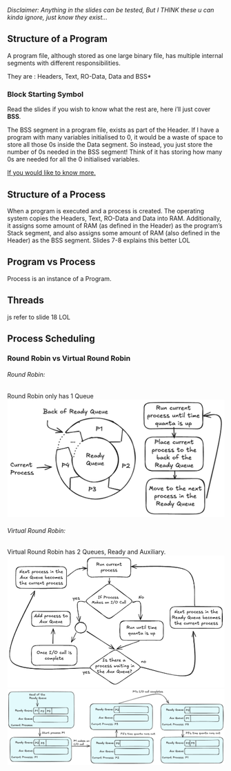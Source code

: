 _Disclaimer: Anything in the slides can be tested, But I THINK these u can kinda ignore, just know they exist…_
## Structure of a Program
A program file, although stored as one large binary file, has multiple internal segments with different responsibilities.

They are : Headers, Text, RO-Data, Data and BSS*
### Block Starting Symbol
Read the slides if you wish to know what the rest are, here i’ll just cover **BSS**.

The BSS segment in a program file, exists as part of the Header. 
If I have a program with many variables initialised to 0, it would be a waste of space to store all those 0s inside the Data segment. So instead, you just store the number of 0s needed in the BSS segment!
Think of it has storing how many 0s are needed for all the 0 initialised variables.

[If you would like to know more.](./BSS-in-depth.md)
## Structure of a Process
When a program is executed and a process is created. The operating system copies the Headers, Text, RO-Data and Data into RAM. Additionally, it assigns some amount of RAM (as defined in the Header) as the program’s Stack segment, and also assigns some amount of RAM (also defined in the Header) as the BSS segment. Slides 7-8 explains this better LOL
## Program vs Process
Process is an instance of a Program.
## Threads
js refer to slide 18 LOL
## Process Scheduling
### Round Robin vs Virtual Round Robin
###### Round Robin:
Round Robin only has 1 Queue
![](./res/3.Lecture/3.RoundRobin.png)

###### Virtual Round Robin:
Virtual Round Robin has 2 Queues, Ready and Auxiliary.
![](./res/3.Lecture/3.vRoundRobin.png)
![](./res/3.Lecture/3.vRRExample.png)
